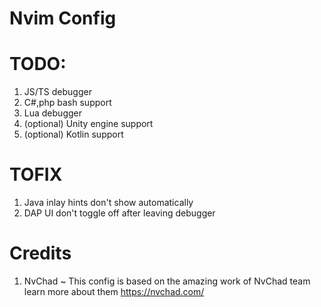 # Nvim Config

# TODO:

1. JS/TS debugger
2. C#,php bash support
3. Lua debugger
4. (optional) Unity engine support
5. (optional) Kotlin support

# TOFIX

1. Java inlay hints don't show automatically
2. DAP UI don't toggle off after leaving debugger

# Credits

1. NvChad ~ This config is based on the amazing work of NvChad team learn more about them https://nvchad.com/
